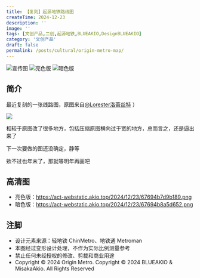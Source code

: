 ```yaml
---
title: 【复刻】起源地铁路线图
createTime: 2024-12-23
description: ''
image: ''
tags: [文创产品,二创,起源地铁,BLUEAKIO,DesignBLUEAKIO]
category: '文创产品'
draft: false 
permalink: /posts/cultural/origin-metro-map/
---
```

![](https://act-webstatic.akio.top/2024/12/23/67694aae2f03f.png '宣传图')
![](https://act-webstatic.akio.top/2024/12/23/67694b7d9b189.png '亮色版')
![](https://act-webstatic.akio.top/2024/12/23/67694b8a5d652.png '暗色版')

## 简介
最近复刻的一张线路图，原图来自[@Lorester洛蕾丝特](https://space.bilibili.com/196604477) ）

![](https://act-webstatic.akio.top/2024/12/23/67694b4361010.png)

相较于原图改了很多地方，包括压缩原图横向过于宽的地方，总而言之，还是逼出来了

下一次要做的图还没确定，静等

欸不过也年末了，那就等明年再画吧

## 高清图
- 亮色版：https://act-webstatic.akio.top/2024/12/23/67694b7d9b189.png
- 暗色版：https://act-webstatic.akio.top/2024/12/23/67694b8a5d652.png

## 注脚
- 设计元素来源：轻地铁 ChinMetro、地铁通 Metroman
- 本图经过变形设计处理，不作为实际比例测量参考
- 禁止任何未经授权的修改、剪裁和商业用途
- Copyright © 2024 Origin Metro. Copyright © 2024 BLUEAKIO & MisakaAkio. All Rights Reserved